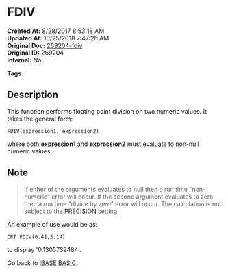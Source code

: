 # FDIV

**Created At:** 8/28/2017 8:53:18 AM  
**Updated At:** 10/25/2018 7:47:26 AM  
**Original Doc:** [269204-fdiv](https://docs.jbase.com/36868-jbase-basic/269204-fdiv)  
**Original ID:** 269204  
**Internal:** No  

**Tags:**
<badge text='mathematical operations' vertical='middle' />
<badge text='floating point operations' vertical='middle' />

## Description

This function performs floating point division on two numeric values. It takes the general form:

``` MV Basic
FDIV(expression1, expression2)
```

where both **expression1** and **expression2** must evaluate to non-null numeric values.

## Note

> If either of the arguments evaluates to null then a run time "non-numeric" error will occur. If the second argument evaluates to zero then a run time "divide by zero" error will occur. The calculation is not subject to the [PRECISION](./../precision) setting.

An example of use would be as:

``` MV Basic
CRT FDIV(0.41,3.14)
```

to display '0.1305732484'.

Go back to [jBASE BASIC](./../jbase-basic-programmers-reference-guide).
